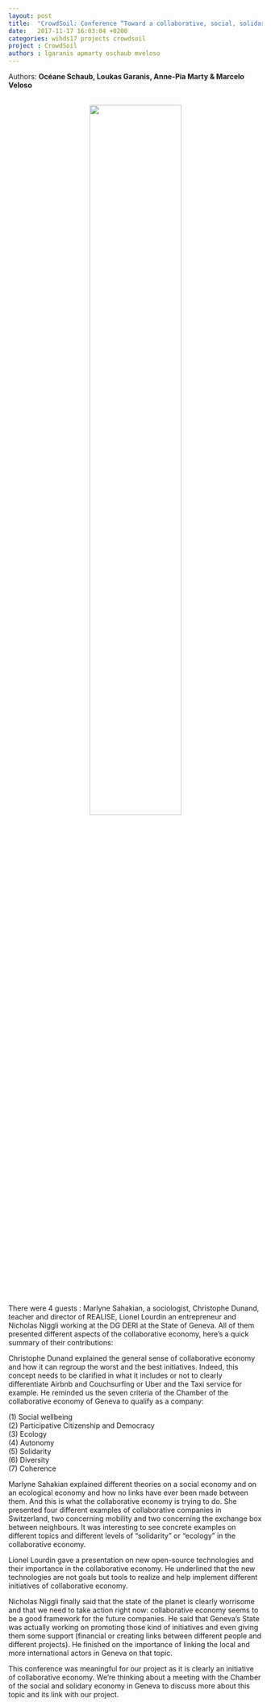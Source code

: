 ```yaml
---
layout: post
title:  "CrowdSoil: Conference “Toward a collaborative, social, solidary and ecological economy”"
date:   2017-11-17 16:03:04 +0200
categories: wihds17 projects crowdsoil
project : CrowdSoil
authors : lgaranis apmarty oschaub mveloso
---
```



Authors: **Océane Schaub, Loukas Garanis, Anne-Pia Marty & Marcelo Veloso**

<br>
<center><img src="/images/apres_ge_eco_collaborative_affiche.png" alt=""  width="60%"></center>
<br>

There were 4 guests : Marlyne Sahakian, a sociologist, Christophe Dunand, teacher and director of REALISE, Lionel Lourdin an entrepreneur and Nicholas Niggli working at the DG DERI at the State of Geneva. All of them presented different aspects of the collaborative economy, here’s a quick summary of their contributions:

Christophe Dunand explained the general sense of collaborative economy and how it can regroup the worst and the best initiatives. Indeed, this concept needs to be clarified in what it includes or not to clearly differentiate Airbnb and Couchsurfing or Uber and the Taxi service for example. He reminded us the seven criteria of the Chamber of the collaborative economy of Geneva to qualify as a company:

(1) Social wellbeing<br>
(2) Participative Citizenship and Democracy<br>
(3) Ecology<br>
(4) Autonomy<br>
(5) Solidarity<br>
(6) Diversity<br>
(7) Coherence<br>

Marlyne Sahakian explained different theories on a social economy and on an ecological economy and how no links have ever been made between them. And this is what the collaborative economy is trying to do. She presented four different examples of collaborative companies in Switzerland, two concerning mobility and two concerning the exchange box between neighbours. It was interesting to see concrete examples on different topics and different levels of “solidarity” or “ecology” in the collaborative economy.

Lionel Lourdin gave a presentation on new open-source technologies and their importance in the collaborative economy. He underlined that the new technologies are not goals but tools to realize and help implement different initiatives of collaborative economy.

Nicholas Niggli finally said that the state of the planet is clearly worrisome and that we need to take action right now: collaborative economy seems to be a good framework for the future companies. He said that Geneva’s State was actually working on promoting those kind of initiatives and even giving them some support (financial or creating links between different people and different projects). He finished on the importance of linking the local and more international actors in Geneva on that topic.

This conference was meaningful for our project as it is clearly an initiative of collaborative economy. We’re thinking about a meeting with the Chamber of the social and solidary economy in Geneva to discuss more about this topic and its link with our project.
